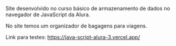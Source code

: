 Site desenvolvido no curso básico de armazenamento de dados no navegador de JavaScript da Alura.

No site temos um organizador de bagagens para viagens.

Link para testes: https://java-script-alura-3.vercel.app/

